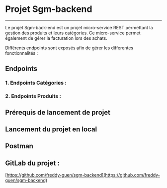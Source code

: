 # Projet Sgm-backend

---

Le projet Sgm-back-end est un projet micro-service REST permettant la gestion des produits et leurs catégories.
Ce micro-service permet également  de gérer la facturation lors des achats.

Différents endpoints sont exposés afin de gérer les differentes fonctionnalités :

## Endpoints

### 1. Endpoints Catégories :

### 2. Endpoints Produits :


## Prérequis de lancement de projet


## Lancement du projet en local


## Postman


## GitLab du projet :

[https://github.com/freddy-guen/sgm-backend](https://github.com/freddy-guen/sgm-backend)
